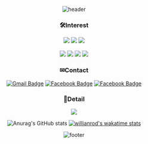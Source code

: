 <div align=center>
  
![header](https://capsule-render.vercel.app/api?type=waving&color=auto&height=130&section=header&text=useEffect%28%28%29%3D%3E%7B&fontColor=FFFFFF&fontSize=30&fontAlignY=30)

### 🛠Interest

![](https://img.shields.io/badge/React-black?style=flat-square&logo=React&logoColor=0088CC)
![](https://img.shields.io/badge/React_native-0088CC?style=flat-square&logo=React&logoColor=white)
![](https://img.shields.io/badge/Node-339933?style=flat-square&logo=node.js&logoColor=white)
<br>
<br>
![](https://img.shields.io/badge/Javascript-F7DF1E?style=flat-square&logo=javascript&logoColor=black)
![](https://img.shields.io/badge/TypeScript-3178C6?style=flat-square&logo=typescript&logoColor=white)
![](https://img.shields.io/badge/Python-3776AB?style=flat-square&logo=Python&logoColor=white)
![](https://img.shields.io/badge/C%23-239120?style=flat-square&logo=C%20Sharp&logoColor=white)

### ✉Contact

[![Gmail Badge](https://img.shields.io/badge/Gmail-d14836?style=flat-square&logo=Gmail&logoColor=white&link=mailto:mailto:sjsjsj1246@gmail.com)](mailto:sjsjsj1246@gmail.com)
[![Facebook Badge](https://img.shields.io/badge/Facebook-1877F2?style=flat-square&logo=Facebook&logoColor=white&link=https://www.facebook.com/profile.php?id=100010845521664)](https://www.facebook.com/profile.php?id=100010845521664)
[![Facebook Badge](https://img.shields.io/badge/Instagram-E4405F?style=flat-square&logo=instagram&logoColor=white&link=https://www.instagram.com/ln.seo/)](https://www.instagram.com/ln.seo/)

### 📝Detail

[![](https://img.shields.io/badge/hisfolio-8CA1AF?style=flat-square&logo=read%20the%20docs&logoColor=white)](https://hisfolio.com/)

![Anurag's GitHub stats](https://github-readme-stats.vercel.app/api?username=sjsjsj1246&show_icons=true&theme=default&line_height=20&hide_rank=true&count_private=true&hide=contribs&hide_border=true)
[![willianrod's wakatime stats](https://github-readme-stats.vercel.app/api/wakatime?username=sjsjsj1246&layout=compact&hide_border=true)](https://wakatime.com/@sjsjsj1246)

![footer](https://capsule-render.vercel.app/api?type=waving&color=auto&height=90&section=footer&text=%7D%29&fontColor=FFFFFF&fontSize=30&fontAlignY=80)

</div>
